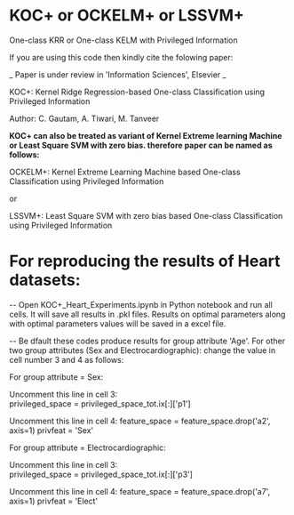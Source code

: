 # KOC+ or OCKELM+ or LSSVM+
One-class KRR or One-class KELM with Privileged Information

If you are using this code then kindly cite the folowing paper:

_ Paper is under review in 'Information Sciences', Elsevier _

KOC+: Kernel Ridge Regression-based One-class Classification using Privileged Information

Author: C. Gautam, A. Tiwari, M. Tanveer

**KOC+ can also be treated as variant of Kernel Extreme learning Machine or Least Square SVM with zero bias. therefore paper can be named as follows:**

OCKELM+: Kernel Extreme Learning Machine based One-class Classification using Privileged Information 

or 

LSSVM+: Least Square SVM with zero bias based One-class Classification using Privileged Information


# For reproducing the results of Heart datasets:

--  Open KOC+_Heart_Experiments.ipynb in Python notebook and run all cells. It will save all results in .pkl files. Results on optimal   parameters along with optimal parameters values will be saved in a excel file.   

--  Be dfault these codes produce results for group attribute 'Age'. For other two group attributes (Sex and Electrocardiographic): change the value in cell number 3 and 4 as follows:

For group attribute = Sex:

Uncomment this line in cell 3:  
 privileged_space = privileged_space_tot.ix[:]['p1']

Uncomment this line in cell 4:
 feature_space = feature_space.drop('a2', axis=1)
 privfeat = 'Sex'

For group attribute = Electrocardiographic:

Uncomment this line in cell 3:  
 privileged_space = privileged_space_tot.ix[:]['p3']

Uncomment this line in cell 4:
 feature_space = feature_space.drop('a7', axis=1)
 privfeat = 'Elect'
